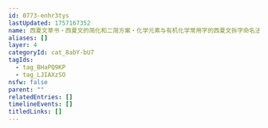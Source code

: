 ```yaml
---
id: 0773-enhr3tys
lastUpdated: 1757167352
name: 西夏文草书・西夏文的简化和二简方案・化学元素与有机化学常用字的西夏文拆字命名法
aliases: []
layer: 4
categoryId: cat_8abY-bU7
tagIds:
  - tag_BHaPQ9KP
  - tag_LJIAXzSO
nsfw: false
parent: ""
relatedEntries: []
timelineEvents: []
titledLinks: []
---
```


